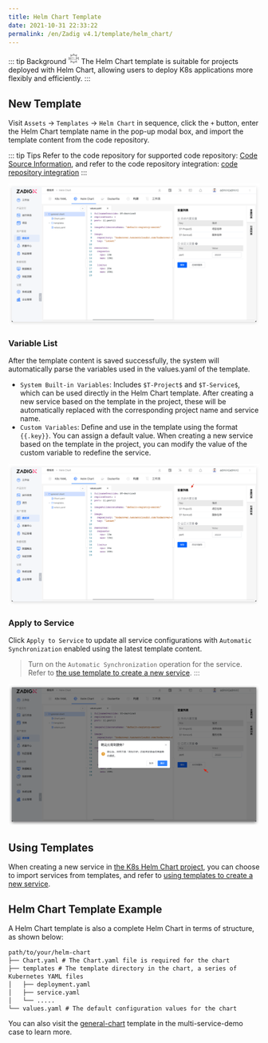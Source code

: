 ```yaml
---
title: Helm Chart Template
date: 2021-10-31 22:33:22
permalink: /en/Zadig v4.1/template/helm_chart/
---
```


::: tip Background
<img style="width:22px; height:22px" src="../../../../_images/helm-chart.svg"></img> The Helm Chart template is suitable for projects deployed with Helm Chart, allowing users to deploy K8s applications more flexibly and efficiently.
:::

## New Template

Visit `Assets` → `Templates` → `Helm Chart` in sequence, click the `+` button, enter the Helm Chart template name in the pop-up modal box, and import the template content from the code repository.

::: tip Tips
Refer to the code repository for supported code repository: [Code Source Information](/en/Zadig%20v4.1/settings/codehost/overview/#function-compatibility-list), and refer to the code repository integration: [code repository integration](/en/Zadig%20v4.1/settings/codehost/overview/)
:::

![Add Helm Chart template](../../../../_images/create_helm_chart_template.png)

### Variable List

After the template content is saved successfully, the system will automatically parse the variables used in the values.yaml of the template.

- `System Built-in Variables`: Includes `$T-Project$` and `$T-Service$`, which can be used directly in the Helm Chart template. After creating a new service based on the template in the project, these will be automatically replaced with the corresponding project name and service name.
- `Custom Variables`: Define and use in the template using the format <span v-pre>`{{.key}}`</span>. You can assign a default value. When creating a new service based on the template in the project, you can modify the value of the custom variable to redefine the service.

![Add Helm Chart template](../../../../_images/helm_chart_template_variable.png)

### Apply to Service

Click `Apply to Service` to update all service configurations with `Automatic Synchronization` enabled using the latest template content.

> Turn on the `Automatic Synchronization` operation for the service. Refer to [the use template to create a new service](/en/Zadig%20v4.1/project/service/helm/chart/#create-a-new-service).
:::

![Apply to the service](../../../../_images/apply_helm_template_to_service.png)

## Using Templates
When creating a new service in [the K8s Helm Chart project](/en/Zadig%20v4.1/project/helm-chart/), you can choose to import services from templates, and refer to [using templates to create a new service](/en/Zadig%20v4.1/project/service/helm/chart/#create-a-new-service).

## Helm Chart Template Example

A Helm Chart template is also a complete Helm Chart in terms of structure, as shown below:

```shell
path/to/your/helm-chart
├── Chart.yaml # The Chart.yaml file is required for the chart
├── templates # The template directory in the chart, a series of Kubernetes YAML files
│   ├── deployment.yaml
│   ├── service.yaml
│   └── .....
└── values.yaml # The default configuration values for the chart
```

You can also visit the [general-chart](https://github.com/koderover/zadig/tree/main/examples/multi-service-demo/general-chart) template in the multi-service-demo case to learn more.